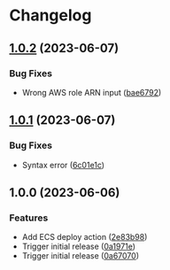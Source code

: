 # Changelog

## [1.0.2](https://github.com/oslokommune/composite-actions/compare/ecs-update-and-deploy-task-definition-v1.0.1...ecs-update-and-deploy-task-definition-v1.0.2) (2023-06-07)


### Bug Fixes

* Wrong AWS role ARN input ([bae6792](https://github.com/oslokommune/composite-actions/commit/bae679287456bea8e49f79e4ccbd658241b01d61))

## [1.0.1](https://github.com/oslokommune/composite-actions/compare/ecs-update-and-deploy-task-definition-v1.0.0...ecs-update-and-deploy-task-definition-v1.0.1) (2023-06-07)


### Bug Fixes

* Syntax error ([6c01e1c](https://github.com/oslokommune/composite-actions/commit/6c01e1c9e412e18f087857d2e36364541ccb96bb))

## 1.0.0 (2023-06-06)


### Features

* Add ECS deploy action ([2e83b98](https://github.com/oslokommune/composite-actions/commit/2e83b986115bcc0940c064c27a6593579655948c))
* Trigger initial release ([0a1971e](https://github.com/oslokommune/composite-actions/commit/0a1971e2143acc3ae01c8f20f5405a707426099e))
* Trigger initial release ([0a67070](https://github.com/oslokommune/composite-actions/commit/0a670707174238822c0655176eac3f0a4f15f4f9))
